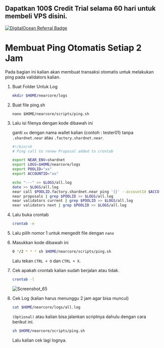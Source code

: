 ## Dapatkan 100$ Credit Trial selama 60 hari untuk membeli VPS disini. #

[![DigitalOcean Referral Badge](https://web-platforms.sfo2.cdn.digitaloceanspaces.com/WWW/Badge%201.svg)](https://www.digitalocean.com/?refcode=207de5eb1145&utm_campaign=Referral_Invite&utm_medium=Referral_Program&utm_source=badge)

# Membuat Ping Otomatis Setiap 2 Jam
Pada bagian ini kalian akan membuat transaksi otomatis untuk melakukan ping pada validators kalian.

1. Buat Folder Untuk Log

    ```bash
    mkdir $HOME/nearcore/logs
    ```
  
2. Buat file ping.sh
  
    ```
    nano $HOME/nearcore/scripts/ping.sh
    ```
  
3. Lalu isi filenya dengan kode dibawah ini

    ganti `xx` dengan nama wallet kalian (contoh : tester01) tanpa `.shardnet.near` atau `.factory.shardnet.near`.

    ```bash
    #!/bin/sh
    # Ping call to renew Proposal added to crontab

    export NEAR_ENV=shardnet
    export LOGS=$HOME/nearcore/logs
    export POOLID="xx"
    export ACCOUNTID="xx"

    echo "---" >> $LOGS/all.log
    date >> $LOGS/all.log
    near call $POOLID.factory.shardnet.near ping '{}' --accountId $ACCOUNTID.shardnet.near --gas=300000000000000 >> $LOGS/all.log
    near proposals | grep $POOLID >> $LOGS/all.log
    near validators current | grep $POOLID >> $LOGS/all.log
    near validators next | grep $POOLID >> $LOGS/all.log
    ```
4. Lalu buka crontab
    
    ```bash
    crontab -e
    ```

5. Lalu pilih nomor 1 untuk mengedit file dengan `nano`


6. Masukkan kode dibawah ini

    ```bash
    0 */2 * * * sh $HOME/nearcore/scripts/ping.sh
    ```
    
    Lalu tekan `CTRL + O` dan `CTRL + X`.
    
7. Cek apakah crontab kalian sudah berjalan atau tidak.

    ```bash
    crontab -l
    ```
    
    ![Screenshot_65](https://user-images.githubusercontent.com/35837931/181238951-4ead8ebf-50ef-4ac2-8bc0-154b7d8c2ecc.png)

    
8. Cek Log (kalian harus menunggu 2 jam agar bisa muncul)
  
    ```bash
    cat $HOME/nearcore/logs/all.log
    ```
    
    `(Optional)` atau kalian bisa jalankan scriptnya dahulu dengan cara berikut ini.
    
    ```bash
    sh $HOME/nearcore/scripts/ping.sh
    ```
    
    Lalu kalian cek lagi lognya.
